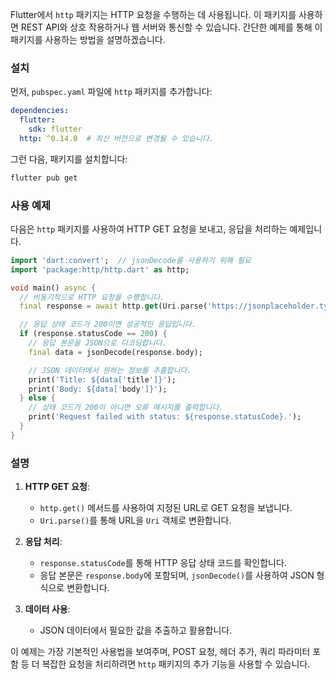 


Flutter에서 `http` 패키지는 HTTP 요청을 수행하는 데 사용됩니다. 이 패키지를 사용하면 REST API와 상호 작용하거나 웹 서버와 통신할 수 있습니다. 간단한 예제를 통해 이 패키지를 사용하는 방법을 설명하겠습니다.

### 설치

먼저, `pubspec.yaml` 파일에 `http` 패키지를 추가합니다:

```yaml
dependencies:
  flutter:
    sdk: flutter
  http: ^0.14.0  # 최신 버전으로 변경될 수 있습니다.
```

그런 다음, 패키지를 설치합니다:

```bash
flutter pub get
```

### 사용 예제

다음은 `http` 패키지를 사용하여 HTTP GET 요청을 보내고, 응답을 처리하는 예제입니다.

```dart
import 'dart:convert';  // jsonDecode를 사용하기 위해 필요
import 'package:http/http.dart' as http;

void main() async {
  // 비동기적으로 HTTP 요청을 수행합니다.
  final response = await http.get(Uri.parse('https://jsonplaceholder.typicode.com/posts/1'));

  // 응답 상태 코드가 200이면 성공적인 응답입니다.
  if (response.statusCode == 200) {
    // 응답 본문을 JSON으로 디코딩합니다.
    final data = jsonDecode(response.body);

    // JSON 데이터에서 원하는 정보를 추출합니다.
    print('Title: ${data['title']}');
    print('Body: ${data['body']}');
  } else {
    // 상태 코드가 200이 아니면 오류 메시지를 출력합니다.
    print('Request failed with status: ${response.statusCode}.');
  }
}
```

### 설명

1. **HTTP GET 요청**:
   - `http.get()` 메서드를 사용하여 지정된 URL로 GET 요청을 보냅니다.
   - `Uri.parse()`를 통해 URL을 `Uri` 객체로 변환합니다.

2. **응답 처리**:
   - `response.statusCode`를 통해 HTTP 응답 상태 코드를 확인합니다.
   - 응답 본문은 `response.body`에 포함되며, `jsonDecode()`를 사용하여 JSON 형식으로 변환합니다.

3. **데이터 사용**:
   - JSON 데이터에서 필요한 값을 추출하고 활용합니다.

이 예제는 가장 기본적인 사용법을 보여주며, POST 요청, 헤더 추가, 쿼리 파라미터 포함 등 더 복잡한 요청을 처리하려면 `http` 패키지의 추가 기능을 사용할 수 있습니다.
